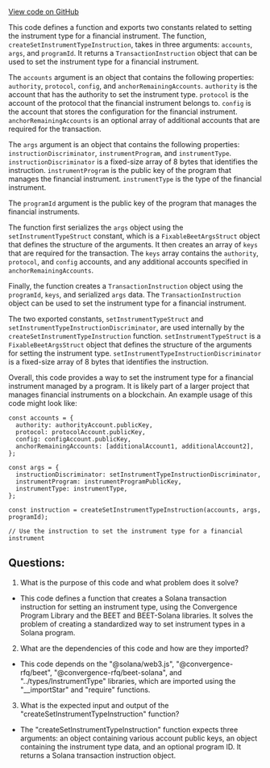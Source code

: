 [View code on GitHub](https://github.com/convergence-rfq/convergence-program-library/risk-engine/js/generated/instructions/setInstrumentType.js)

This code defines a function and exports two constants related to setting the instrument type for a financial instrument. The function, `createSetInstrumentTypeInstruction`, takes in three arguments: `accounts`, `args`, and `programId`. It returns a `TransactionInstruction` object that can be used to set the instrument type for a financial instrument. 

The `accounts` argument is an object that contains the following properties: `authority`, `protocol`, `config`, and `anchorRemainingAccounts`. `authority` is the account that has the authority to set the instrument type. `protocol` is the account of the protocol that the financial instrument belongs to. `config` is the account that stores the configuration for the financial instrument. `anchorRemainingAccounts` is an optional array of additional accounts that are required for the transaction.

The `args` argument is an object that contains the following properties: `instructionDiscriminator`, `instrumentProgram`, and `instrumentType`. `instructionDiscriminator` is a fixed-size array of 8 bytes that identifies the instruction. `instrumentProgram` is the public key of the program that manages the financial instrument. `instrumentType` is the type of the financial instrument.

The `programId` argument is the public key of the program that manages the financial instruments.

The function first serializes the `args` object using the `setInstrumentTypeStruct` constant, which is a `FixableBeetArgsStruct` object that defines the structure of the arguments. It then creates an array of `keys` that are required for the transaction. The `keys` array contains the `authority`, `protocol`, and `config` accounts, and any additional accounts specified in `anchorRemainingAccounts`. 

Finally, the function creates a `TransactionInstruction` object using the `programId`, `keys`, and serialized `args` data. The `TransactionInstruction` object can be used to set the instrument type for a financial instrument.

The two exported constants, `setInstrumentTypeStruct` and `setInstrumentTypeInstructionDiscriminator`, are used internally by the `createSetInstrumentTypeInstruction` function. `setInstrumentTypeStruct` is a `FixableBeetArgsStruct` object that defines the structure of the arguments for setting the instrument type. `setInstrumentTypeInstructionDiscriminator` is a fixed-size array of 8 bytes that identifies the instruction. 

Overall, this code provides a way to set the instrument type for a financial instrument managed by a program. It is likely part of a larger project that manages financial instruments on a blockchain. An example usage of this code might look like:

```
const accounts = {
  authority: authorityAccount.publicKey,
  protocol: protocolAccount.publicKey,
  config: configAccount.publicKey,
  anchorRemainingAccounts: [additionalAccount1, additionalAccount2],
};

const args = {
  instructionDiscriminator: setInstrumentTypeInstructionDiscriminator,
  instrumentProgram: instrumentProgramPublicKey,
  instrumentType: instrumentType,
};

const instruction = createSetInstrumentTypeInstruction(accounts, args, programId);

// Use the instruction to set the instrument type for a financial instrument
```
## Questions: 
 1. What is the purpose of this code and what problem does it solve? 
- This code defines a function that creates a Solana transaction instruction for setting an instrument type, using the Convergence Program Library and the BEET and BEET-Solana libraries. It solves the problem of creating a standardized way to set instrument types in a Solana program.

2. What are the dependencies of this code and how are they imported? 
- This code depends on the "@solana/web3.js", "@convergence-rfq/beet", "@convergence-rfq/beet-solana", and "../types/InstrumentType" libraries, which are imported using the "__importStar" and "require" functions.

3. What is the expected input and output of the "createSetInstrumentTypeInstruction" function? 
- The "createSetInstrumentTypeInstruction" function expects three arguments: an object containing various account public keys, an object containing the instrument type data, and an optional program ID. It returns a Solana transaction instruction object.